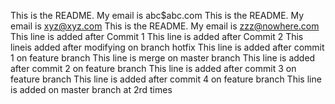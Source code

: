 This is the README. My email is abc$abc.com
This is the README. My email is xyz@xyz.com
This is the README. My email is zzz@nowhere.com
This line is added after Commit 1
This line is added after Commit 2
This lineis added after modifying on branch hotfix
This line is added after commit 1 on feature branch
This line is merge on master branch
This line is added after commit 2 on feature branch
This line is added after commit 3 on feature branch
This line is added after commit 4 on feature branch
This line is added on master branch at 2rd times

